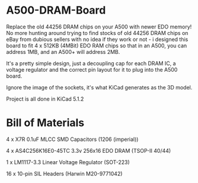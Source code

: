 # A500-DRAM-Board

Replace the old 44256 DRAM chips on your A500 with newer EDO memory! No more hunting around trying to find stocks of old 44256 DRAM chips on eBay from dubious sellers with no idea if they work or not - i designed this board to fit 4 x 512KB (4MBit) EDO RAM chips so that in an A500, you can address 1MB, and an A500+ will address 2MB. 

It's a pretty simple design, just a decoupling cap for each DRAM IC, a voltage regulator and the correct pin layout for it to plug into the A500 board. 

Ignore the image of the sockets, it's what KiCad generates as the 3D model. 

Project is all done in KiCad 5.1.2

# Bill of Materials

4 x X7R 0.1uF MLCC SMD Capacitors (1206 (imperial))

4 x AS4C256K16E0-45TC 3.3v 256x16 EDO DRAM (TSOP-II 40/44)

1 x LM1117-3.3 Linear Voltage Regulator (SOT-223)

16 x 10-pin SIL Headers (Harwin M20-9771042)
